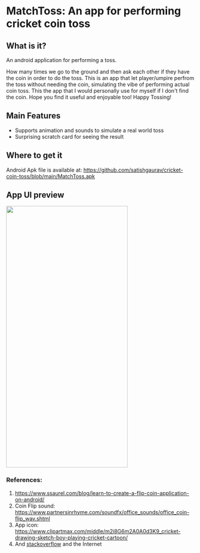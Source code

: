 # MatchToss: An app for performing cricket coin toss 

## What is it? 
An android application for performing a toss. 

How many times we go to the ground and then ask each other if they have the coin in order to do the toss. This is an app that let player/umpire perfrom the toss without needing the coin, simulating the vibe of performing actual coin toss. This the app that I would personally use for myself if I don't find the coin. 
Hope you find it useful and enjoyable too! Happy Tossing! 

## Main Features 
- Supports animation and sounds to simulate a real world toss 
- Surprising scratch card for seeing the result

## Where to get it
Android Apk file is available at: https://github.com/satishgaurav/cricket-coin-toss/blob/main/MatchToss.apk


## App UI preview 
<img src="https://user-images.githubusercontent.com/36672530/115465748-ebc2ea80-a1e3-11eb-90b7-643548a59ae5.jpg" width="325" height="700">

### References:
1. https://www.ssaurel.com/blog/learn-to-create-a-flip-coin-application-on-android/
2. Coin Flip sound: https://www.partnersinrhyme.com/soundfx/office_sounds/office_coin-flip_wav.shtml
3. App icon: https://www.clipartmax.com/middle/m2i8G6m2A0A0d3K9_cricket-drawing-sketch-boy-playing-cricket-cartoon/
4. And [stackoverflow](https://stackoverflow.com/) and the Internet
